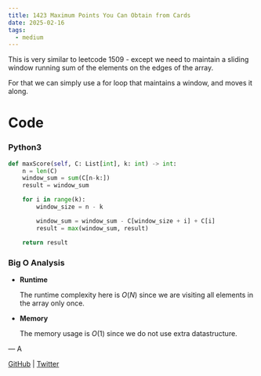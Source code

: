 ```yaml
---
title: 1423 Maximum Points You Can Obtain from Cards
date: 2025-02-16
tags:
  - medium
---
```


This is very similar to leetcode 1509 - except we need to maintain a sliding window running sum of the elements on the edges of the array.

For that we can simply use a for loop that maintains a window, and moves it along.

# Code

### Python3

```python
def maxScore(self, C: List[int], k: int) -> int:
    n = len(C)
    window_sum = sum(C[n-k:])
    result = window_sum

    for i in range(k):
        window_size = n - k

        window_sum = window_sum - C[window_size + i] + C[i]
        result = max(window_sum, result)

    return result
```

### Big O Analysis

- **Runtime**

  The runtime complexity here is $O(N)$ since we are visiting all elements in the array only once.

- **Memory**

  The memory usage is $O(1)$ since we do not use extra datastructure.

— A

[GitHub](https://github.com/athkdev) | [Twitter](https://twitter.com/athkdev)
